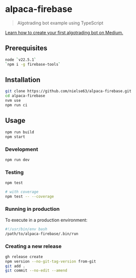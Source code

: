 # alpaca-firebase

> Algotrading bot example using TypeScript

[Learn how to create your first algotrading bot on Medium.](https://medium.com/@ErikKyleNielsen/write-your-first-typescript-algotrading-bot-8194dfe60e5f)

## Prerequisites

```bash
node `v22.5.1`
`npm i -g firebase-tools`
```

## Installation

```bash
git clone https://github.com/nielse63/alpaca-firebase.git
cd alpaca-firebase
nvm use
npm run ci
```

## Usage

```bash
npm run build
npm start
```

### Development

```bash
npm run dev
```

### Testing

```bash
npm test

# with coverage
npm test -- --coverage
```

### Running in production

To execute in a production environment:

```bash
#!/usr/bin/env bash
/path/to/alpaca-firebase/.bin/run
```

### Creating a new release

```bash
gh release create
npm version --no-git-tag-version from-git
git add .
git commit --no-edit --amend
```
